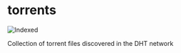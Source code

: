 torrents 
========
![Indexed](https://img.shields.io/badge/indexed-99866-blue)

Collection of torrent files discovered in the DHT network
